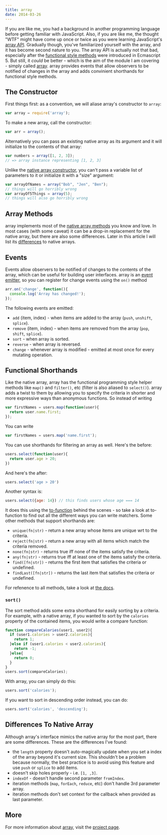 ```yaml
---
title: array
date: 2014-03-26
---
```

If you are like me, you had a background in another programming language before getting familiar with JavaScript. Also, if you are like me, the thought "WTF" might have come up once or twice as you were learning JavaScript's [array API](https://developer.mozilla.org/en-US/docs/Web/JavaScript/Reference/Global_Objects/Array). Gradually though, you've familiarized yourself with the array, and it has become second nature to you. The array API is actually not that bad, especially after the [functional style methods](http://www.jimmycuadra.com/posts/ecmascript-5-array-methods) were introduced in Ecmascript 5. But still, it *could* be better - which is the aim of the module I am covering - simply called [array](https://github.com/matthewmueller/array). array provides events that allow observers to be notified of changes in the array and adds convinient shorthands for functional style methods.

## The Constructor

First things first: as a convention, we will aliase array's constructor to `array`:

```js
var array = require('array');
```

To make a new array, call the constructor:

```js
var arr = array();
```

Alternatively you can pass an existing native array as its argument and it will initialize to the contents of that array:

```js
var numbers = array([1, 2, 3]);
// => array instance representing [1, 2, 3]
```

Unlike the [native array constructor](https://developer.mozilla.org/en-US/docs/Web/JavaScript/Reference/Global_Objects/Array), you can't pass a variable list of parameters to it or initialize it with a "size" argument:

```js
var arrayOfNames = array("Bob", "Jen", "Ben");
// things will go horribly wrong
var arrayOf5Things = array(5);
// things will also go horribly wrong
```

## Array Methods

array implements most of the [native array methods](https://developer.mozilla.org/en-US/docs/JavaScript/Reference/Global_Objects/Array) you know and love. In most cases (with some caveat) it can be a drop-in replacement for the native array, but there are also some differences. Later in this article I will list its [differences](#differences-to-native-array) to native arrays.

## Events

Events allow observers to be notified of changes to the contents of the array, which can be useful for building user interfaces. array is an [event emitter](/object/events/event-emitter/), so you can register for change events using the `on()` method

```js
arr.on('change', function(){
  console.log('Array has changed!');
});
```

The following events are emitted:

* `add` (item, index) - when items are added to the array (`push`, `unshift`, `splice`).
* `remove` (item, index) - when items are removed from the array (`pop`, `shift`, `splice`).
* `sort` - when array is sorted.
* `reverse` - when array is reversed.
* `change` - whenever array is modified - emitted at most once for every mutating operation.

## Functional Shorthands

Like the native array, array has the functional programming style helper methods like `map()` and `filter()`, etc (filter is also aliased to `select()`). array adds a twist to them by allowing you to specify the criteria in shorter and more expressive ways than anonymous functions. So instead of writing

```js
var firstNames = users.map(function(user){
  return user.name.first;
});
```

You can write

```js
var firstNames = users.map('name.first');
```

You can use shorthands for filtering an array as well. Here's the before:

```js
users.select(function(user){
  return user.age > 20;
})
```

And here's the after:

```js
users.select('age > 20')
```

Another syntax is:

```js
users.select({age: 14}) // this finds users whose age === 14
```

It does this using the [to-function](https://github.com/component/to-function) behind the scenes - so take a look at to-function to find out all the different ways you can write matchers. Some other methods that support shorthands are:

* `unique(fn|str)` - return a new array whose items are unique wrt to the criteria.
* `reject(fn|str)` - return a new array with all items which match the criteria removed.
* `none(fn|str)` - returns true iff none of the items satisfy the criteria.
* `any(fn|str)` - returns true iff at least one of the items satisfy the criteria.
* `find([fn|str])` - returns the first item that satisfies the criteria or undefined.
* `findLast([fn|str])` - returns the last item that satisfies the criteria or undefined.

For refenence to all methods, take a look at [the docs](https://github.com/matthewmueller/array#iteration-methods).

### `sort()`

The sort method adds some extra shorthand for easily sorting by a criteria. For example, with a native array, if you wanted to sort by the `calories` property of the contained items, you would write a compare function:

```js
function compareCalories(user1, user2){
  if (user1.calories > user2.calories){
    return 1;
  }else if (user1.calories < user2.calories){
    return -1;
  }else{
    return 0;
  }
}
users.sort(compareCalories);
```

With array, you can simply do this:

```js
users.sort('calories');
```

If you want to sort in descending order instead, you can do:

```js
users.sort('calories', 'descending');
```

## Differences To Native Array

Although array's interface mimics the native array for the most part, there are some differences. These are the differences I've found:

* the `length` property doesn't auto-magically update when you set a index of the array beyond it's current size. This shouldn't be a problem because normally, the best practice is to avoid using this feature and use `push` or `splice` to add items.
* doesn't skip holes properly - i.e. `[1, ,3]`.
* `indexOf` - doesn't handle second parameter `fromIndex`.
* iteration methods (`map`, `forEach`, `reduce`, etc) don't handle 3rd parameter array.
* iteration methods don't set context for the callback when provided as last parameter.

## More

For more information about [array](https://github.com/matthewmueller/array), visit the [project page](https://github.com/matthewmueller/array).